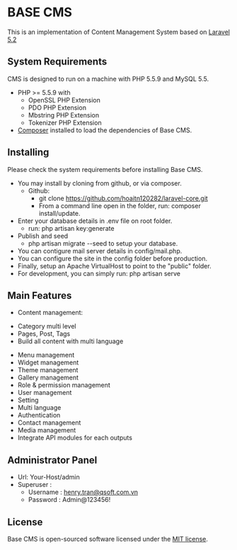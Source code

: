 # BASE CMS
This is an implementation of Content Management System based on [Laravel 5.2](http://laravel.com/) 

## System Requirements
CMS is designed to run on a machine with PHP 5.5.9 and MySQL 5.5.

* PHP >= 5.5.9 with
    * OpenSSL PHP Extension
    * PDO PHP Extension
    * Mbstring PHP Extension
    * Tokenizer PHP Extension
* [Composer](https://getcomposer.org/) installed to load the dependencies of Base CMS.

## Installing
Please check the system requirements before installing Base CMS.

* You may install by cloning from github, or via composer.
    * Github:
        * git clone https://github.com/hoaitn120282/laravel-core.git
        * From a command line open in the folder, run: composer install/update.    
* Enter your database details in .env file on root folder.
	* run: php artisan key:generate	
* Publish and seed	
    * php artisan migrate --seed to setup your database.
* You can contigure mail server details in config/mail.php.
* You can configure the site in the config folder before production.
* Finally, setup an Apache VirtualHost to point to the "public" folder.
* For development, you can simply run: php artisan serve
## Main Features
* Content management:
- Category multi level
- Pages, Post, Tags
- Build all content with multi language
* Menu management
* Widget management
* Theme management
* Gallery management
* Role & permission management
* User management
* Setting
* Multi language
* Authentication
* Contact management
* Media management
* Integrate API modules for each outputs

## Administrator Panel
* Url: Your-Host/admin
* Superuser : 
    *  Username : henry.tran@qsoft.com.vn
    *  Password : Admin@123456!

## License

Base CMS is open-sourced software licensed under the [MIT license](http://opensource.org/licenses/MIT).
